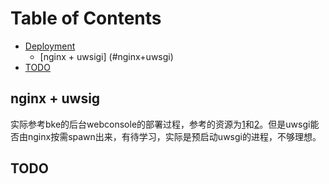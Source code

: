 
Table of Contents
=================

* [Deployment](#deployment)
  * [nginx + uwsigi] (#nginx+uwsgi)
* [TODO](#todo)

nginx + uwsig
-------------

实际参考bke的后台webconsole的部署过程，参考的资源为[1](https://uwsgi-docs-zh.readthedocs.io/zh_CN/latest/tutorials/Django_and_nginx.html)和[2](https://segmentfault.com/a/1190000014361352)。但是uwsgi能否由nginx按需spawn出来，有待学习，实际是预启动uwsgi的进程，不够理想。

TODO
----
